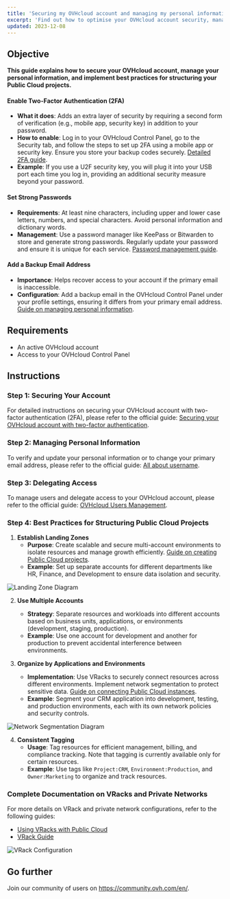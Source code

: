 ```yaml
---
title: 'Securing my OVHcloud account and managing my personal information'
excerpt: 'Find out how to optimise your OVHcloud account security, manage your personal information, and delegate access to your account'
updated: 2023-12-08
---
```


## Objective

**This guide explains how to secure your OVHcloud account, manage your personal information, and implement best practices for structuring your Public Cloud projects.**

#### Enable Two-Factor Authentication (2FA)
- **What it does**: Adds an extra layer of security by requiring a second form of verification (e.g., mobile app, security key) in addition to your password.
- **How to enable**: Log in to your OVHcloud Control Panel, go to the Security tab, and follow the steps to set up 2FA using a mobile app or security key. Ensure you store your backup codes securely. [Detailed 2FA guide](https://support.us.ovhcloud.com/hc/en-us/articles/360013968099-Securing-an-Account-with-Two-Factor-Authentication).
- **Example**: If you use a U2F security key, you will plug it into your USB port each time you log in, providing an additional security measure beyond your password.

#### Set Strong Passwords
- **Requirements**: At least nine characters, including upper and lower case letters, numbers, and special characters. Avoid personal information and dictionary words.
- **Management**: Use a password manager like KeePass or Bitwarden to store and generate strong passwords. Regularly update your password and ensure it is unique for each service. [Password management guide](/pages/account_and_service_management/account_information/manage-ovh-password).

#### Add a Backup Email Address
- **Importance**: Helps recover access to your account if the primary email is inaccessible.
- **Configuration**: Add a backup email in the OVHcloud Control Panel under your profile settings, ensuring it differs from your primary email address. [Guide on managing personal information](pages/account_and_service_management/account_information/all_about_username/).

## Requirements

- An active OVHcloud account
- Access to your OVHcloud Control Panel

## Instructions

### Step 1: Securing Your Account

For detailed instructions on securing your OVHcloud account with two-factor authentication (2FA), please refer to the official guide: [Securing your OVHcloud account with two-factor authentication](/pages/account_and_service_management/account_information/all_about_username).

### Step 2: Managing Personal Information

To verify and update your personal information or to change your primary email address, please refer to the official guide: [All about username](/pages/account_and_service_management/account_information/all_about_username).

### Step 3: Delegating Access

To manage users and delegate access to your OVHcloud account, please refer to the official guide: [OVHcloud Users Management](/pages/account_and_service_management/account_information/ovhcloud-users-management).


### Step 4: Best Practices for Structuring Public Cloud Projects

1. **Establish Landing Zones**
   - **Purpose**: Create scalable and secure multi-account environments to isolate resources and manage growth efficiently. [Guide on creating Public Cloud projects](https://help.ovhcloud.com/csm/en-public-cloud-compute-create-project?id=kb_article_view&sysparm_article=KB0050599).
   - **Example**: Set up separate accounts for different departments like HR, Finance, and Development to ensure data isolation and security.

![Landing Zone Diagram](https://www.ovhcloud.com/cdn/www.ovhcloud.com/images/content/OVHcloud_public_cloud_diagram.jpg)

2. **Use Multiple Accounts**
   - **Strategy**: Separate resources and workloads into different accounts based on business units, applications, or environments (development, staging, production).
   - **Example**: Use one account for development and another for production to prevent accidental interference between environments.

3. **Organize by Applications and Environments**
   - **Implementation**: Use VRacks to securely connect resources across different environments. Implement network segmentation to protect sensitive data. [Guide on connecting Public Cloud instances](https://help.ovhcloud.com/csm/en-gb-public-cloud-compute-getting-started?id=kb_article_view&sysparm_article=KB0051017).
   - **Example**: Segment your CRM application into development, testing, and production environments, each with its own network policies and security controls.

![Network Segmentation Diagram](https://www.ovhcloud.com/cdn/www.ovhcloud.com/images/content/OVHcloud_network_segmentation.jpg)

4. **Consistent Tagging**
   - **Usage**: Tag resources for efficient management, billing, and compliance tracking. Note that tagging is currently available only for certain resources.
   - **Example**: Use tags like `Project:CRM`, `Environment:Production`, and `Owner:Marketing` to organize and track resources.

### Complete Documentation on VRacks and Private Networks

For more details on VRack and private network configurations, refer to the following guides:
- [Using VRacks with Public Cloud](https://docs.ovh.com/gb/en/public-cloud/using-vrack-public-cloud/)
- [VRack Guide](https://docs.ovh.com/gb/en/dedicated/vrack/)

![VRack Configuration](https://www.ovhcloud.com/cdn/www.ovhcloud.com/images/content/OVHcloud_vrack_configuration.jpg)

## Go further

Join our community of users on <https://community.ovh.com/en/>.
